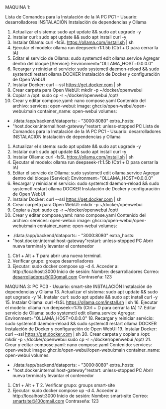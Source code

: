 MAQUINA 1:

Lista de Comandos para la Instalación de la IA
PC PC1 - Usuario: desarrolladores
INSTALACIÓN Instalación de dependencias y Ollama
1.	Actualizar el sistema: sudo apt update && sudo apt upgrade -y
2.	Instalar curl:
sudo apt update && sudo apt install curl -y
3.	Instalar Ollama:
curl -fsSL https://ollama.com/install.sh | sh
4.	Ejecutar el modelo: ollama run deepseek-r1:1.5b
(Ctrl + D para cerrar la IA)
5.	Editar el servicio de Ollama: sudo systemctl edit ollama.service
Agregar dentro del bloque [Service]: Environment="OLLAMA_HOST=0.0.0.0"
6.	Recargar y reiniciar el servicio:
sudo systemctl daemon-reload && sudo systemctl restart ollama
DOCKER Instalación de Docker y configuración de Open WebUI
7.	Instalar Docker: curl --ssl https://get.docker.com | sh
8.	Crear carpeta para Open WebUI: mkdir -p ~/docker/openwebui
9.	Copiar a /opt: sudo cp -r ~/docker/openwebui /opt/
10.	Crear y editar compose.yaml: nano compose.yaml
Contenido del archivo: services: open-webui:
image: ghcr.io/open-webui/open-webui:main container_name: open-webui volumes:
-	./data:/app/backend/dataports: - "3000:8080" extra_hosts:
-	"host.docker.internal:host-gateway"restart: unless-stopped
PC Lista de Comandos para la Instalación de la IA
PC PC1 - Usuario: desarrolladores
INSTALACIÓN Instalación de dependencias y Ollama
1.	Actualizar el sistema: sudo apt update && sudo apt upgrade -y
2.	Instalar curl:
sudo apt update && sudo apt install curl -y
3.	Instalar Ollama:
curl -fsSL https://ollama.com/install.sh | sh
4.	Ejecutar el modelo: ollama run deepseek-r1:1.5b
(Ctrl + D para cerrar la IA)
5.	Editar el servicio de Ollama: sudo systemctl edit ollama.service
Agregar dentro del bloque [Service]: Environment="OLLAMA_HOST=0.0.0.0"
6.	Recargar y reiniciar el servicio:
sudo systemctl daemon-reload && sudo systemctl restart ollama
DOCKER Instalación de Docker y configuración de Open WebUI
7.	Instalar Docker: curl --ssl https://get.docker.com | sh
8.	Crear carpeta para Open WebUI: mkdir -p ~/docker/openwebui
9.	Copiar a /opt: sudo cp -r ~/docker/openwebui /opt/
10.	Crear y editar compose.yaml: nano compose.yaml
Contenido del archivo: services: open-webui:
image: ghcr.io/open-webui/open-webui:main container_name: open-webui volumes:
-	./data:/app/backend/dataports: - "3000:8080" extra_hosts:
-	"host.docker.internal:host-gateway"restart: unless-stopped
PC Abrir nueva terminal y levantar el contenedor
1.	Ctrl + Alt + T para abrir una nueva terminal.
2.	Verificar grupo: groups desarrolladores
3.	Ejecutar:
sudo docker compose up -d 4. Acceder a: http://localhost:3000
Inicio de sesión:
Nombre: desarrolladores
Correo: desarrolladores@100gmail.com
Contraseña: 123

MAQUINA 3: 
PC PC3 - Usuario: smart-site
INSTALACIÓN Instalación de dependencias y Ollama
13.	Actualizar el sistema: sudo apt update && sudo apt upgrade -y
14.	Instalar curl:
sudo apt update && sudo apt install curl -y
15.	Instalar Ollama:
curl -fsSL https://ollama.com/install.sh | sh
16.	Ejecutar el modelo: ollama run deepseek-r1:7b
(Ctrl + D para cerrar la IA)
17.	Editar servicio de Ollama: sudo systemctl edit ollama.service
Agregar:
Environment="OLLAMA_HOST=0.0.0.0"
18.	Recargar y reiniciar servicio: sudo systemctl daemon-reload && sudo systemctl restart ollama DOCKER Instalación de Docker y configuración de Open WebUI
19.	Instalar Docker: curl --ssl https://get.docker.com | sh
20.	Crear carpeta y copiar a /opt: mkdir -p ~/docker/openwebui sudo cp -r ~/docker/openwebui /opt/
21.	Crear y editar compose.yaml: nano compose.yaml
Contenido:
services: open-webui:
image: ghcr.io/open-webui/open-webui:main container_name: open-webui volumes:
-	./data:/app/backend/dataports: - "3000:8080" extra_hosts:
-	"host.docker.internal:host-gateway"restart: unless-stopped
PC Abrir nueva terminal y levantar el contenedor
1. Ctrl + Alt + T 2. Verificar grupo: groups smart-site
3. Ejecutar:
sudo docker compose up -d 4. Acceder a: http://localhost:3000
Inicio de sesión:
Nombre: smart-site
Correo: smartsite@100gmail.com
Contraseña: 123
